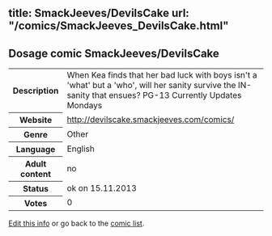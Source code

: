 title: SmackJeeves/DevilsCake
url: "/comics/SmackJeeves_DevilsCake.html"
---
Dosage comic SmackJeeves/DevilsCake
-----------------------------------------

<p id="msg"></p>
<script type="text/javascript">
if (window.location.search === '?edit_info_mail=sent_ok') {
  var elem = document.getElementById("msg");
  elem.innerHTML = 'Edited information sucessfully sent for review, which is usually done daily. Thanks!';
  elem.className = 'ok';
}
</script>
<table class="comicinfo">
<tr>
<th>Description</th><td>When Kea finds that her bad luck with boys isn't a 'what' but a 'who', will her sanity survive the IN-sanity that ensues? PG-13 Currently Updates Mondays</td>
</tr>
<tr>
<th>Website</th><td><a href="http://devilscake.smackjeeves.com/comics/">http://devilscake.smackjeeves.com/comics/</a></td>
</tr>
<tr>
<th>Genre</th><td>Other</td>
</tr>
<tr>
<th>Language</th><td>English</td>
</tr>
<tr>
<th>Adult content</th><td>no</td>
</tr>
<tr>
<th>Status</th><td>ok on 15.11.2013</td>
</tr>
<tr>
<th>Votes</th><td>0</td>
</tr>
</table>

[Edit this info](SmackJeeves_DevilsCake_edit.html) or go back to the [comic list](../comic-index.html).
